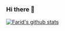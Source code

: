### Hi there 👋

<!--
**Blackbadger313/Blackbadger313** is a ✨ _special_ ✨ repository because its `README.md` (this file) appears on your GitHub profile.

Here are some ideas to get you started:

- 🔭 I’m currently working on ...
- 🌱 I’m currently learning ...
- 👯 I’m looking to collaborate on ...
- 🤔 I’m looking for help with ...
- 💬 Ask me about ...
- 📫 How to reach me: ...
- 😄 Pronouns: ...
- ⚡ Fun fact: ...
-->

[![Farid's github stats](https://github-readme-stats.vercel.app/api?username=Blackbadger313&count_private=true&show_icons=true&theme=tokyonight)](https://github.com/Blackbadger313/github-readme-stats)

